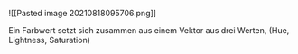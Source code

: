 ![[Pasted image 20210818095706.png]]

Ein Farbwert setzt sich zusammen aus einem Vektor aus drei Werten, (Hue, Lightness, Saturation)